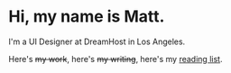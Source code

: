 Hi, my name is Matt.
=============
I'm a UI Designer at DreamHost in Los Angeles.

Here's ~~my work~~, here's ~~my writing~~, here's my [reading list](http://readinglist.mattfelten.com).
